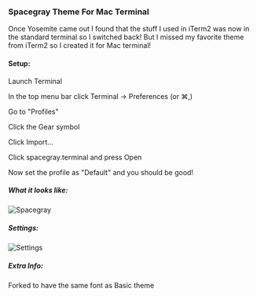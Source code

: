 ### Spacegray Theme For Mac Terminal

Once Yosemite came out I found that the stuff I used in iTerm2 was now in the standard terminal so I switched back! But I missed my favorite theme from iTerm2 so I created it for Mac terminal!

#### Setup:

Launch Terminal

In the top menu bar click Terminal -> Preferences (or ⌘,)

Go to "Profiles"

Click the Gear symbol

Click Import...

Click spacegray.terminal and press Open

Now set the profile as "Default" and you should be good!

##### What it looks like:
![Spacegray](https://github.com/tannadev/Spacegray-OSX-Terminal-Theme/blob/master/images/example.png)

##### Settings:
![Settings](https://github.com/tannadev/Spacegray-OSX-Terminal-Theme/blob/master/images/settings.png)

##### Extra Info:
Forked to have the same font as Basic theme